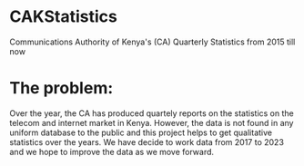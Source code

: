 # CAKStatistics
Communications Authority of Kenya's (CA) Quarterly Statistics from 2015 till now

# The problem:
Over the year, the CA has produced quartely reports on the statistics on the telecom and internet market in Kenya. However, the data is not found in any uniform database 
to the public and this project helps to get qualitative statistics over the years. We have decide to work data from 2017 to 2023 and we hope to improve the data as we
move forward. 
